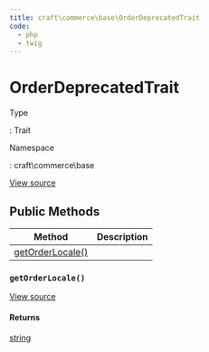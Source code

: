 ```yaml
---
title: craft\commerce\base\OrderDeprecatedTrait
code:
  - php
  - twig
---
```


# OrderDeprecatedTrait

Type

:   Trait

Namespace

:   craft\commerce\base









[View source](https://github.com/craftcms/commerce/blob/master/src/base/OrderDeprecatedTrait.php)






## Public Methods

| Method                                                                                | Description
| ------------------------------------------------------------------------------------- | -----------
| [getOrderLocale()](craft-commerce-base-orderdeprecatedtrait.md#method-getorderlocale) |

### `getOrderLocale()`










[View source](https://github.com/craftcms/commerce/blob/master/src/base/OrderDeprecatedTrait.php#L18-L23)



#### Returns

[string](http://php.net/language.types.string)









